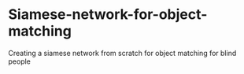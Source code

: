 # Siamese-network-for-object-matching
Creating a siamese network from scratch for object matching for blind people
